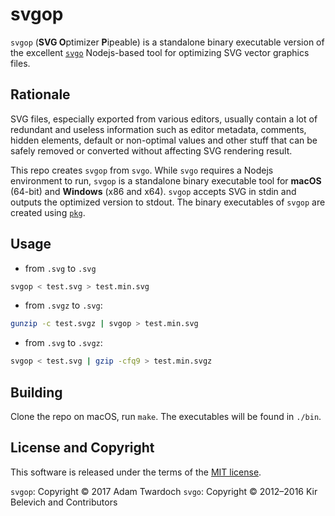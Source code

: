 # svgop 

`svgop` (**SVG O**ptimizer **P**ipeable) is a standalone binary executable version of the excellent [`svgo`](https://github.com/svg/svgo) Nodejs-based tool for optimizing SVG vector graphics files. 

## Rationale

SVG files, especially exported from various editors, usually contain a lot of redundant and useless information such as editor metadata, comments, hidden elements, default or non-optimal values and other stuff that can be safely removed or converted without affecting SVG rendering result.

This repo creates `svgop` from `svgo`. While `svgo` requires a Nodejs environment to run, `svgop` is a standalone binary executable tool for **macOS** (64-bit) and **Windows** (x86 and x64). `svgop` accepts SVG in stdin and outputs the optimized version to stdout. The binary executables of `svgop` are created using [`pkg`](https://www.npmjs.com/package/pkg). 

## Usage 

- from `.svg` to `.svg`

```bash
svgop < test.svg > test.min.svg
```

- from `.svgz` to `.svg`:

```bash
gunzip -c test.svgz | svgop > test.min.svg
```

- from `.svg` to `.svgz`:

```bash
svgop < test.svg | gzip -cfq9 > test.min.svgz
```

## Building

Clone the repo on macOS, run `make`. The executables will be found in `./bin`. 

## License and Copyright

This software is released under the terms of the [MIT license](https://github.com/twardoch/svgop/blob/master/LICENSE).

`svgop`: Copyright © 2017 Adam Twardoch
`svgo`: Copyright © 2012–2016 Kir Belevich and Contributors